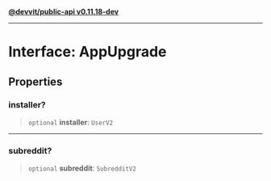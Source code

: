 [**@devvit/public-api v0.11.18-dev**](../../../../README.md)

---

# Interface: AppUpgrade

## Properties

<a id="installer"></a>

### installer?

> `optional` **installer**: `UserV2`

---

<a id="subreddit"></a>

### subreddit?

> `optional` **subreddit**: `SubredditV2`
